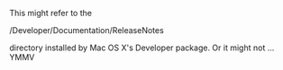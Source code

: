 This might refer to the 

/Developer/Documentation/ReleaseNotes

directory installed by Mac OS X's Developer package. Or it might not ... YMMV
